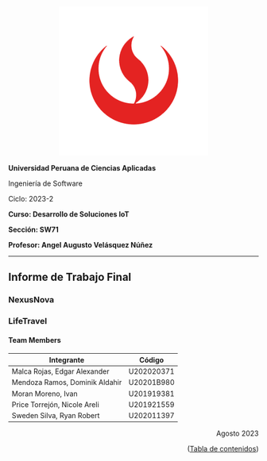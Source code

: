 <div align="center">
  <img src="https://github.com/NexusNova-IOT/upc-pre-202302-si572-SW71-nexusnova-report/blob/main/Resources/images/UPC.png" alt="UPC">
</div>

**Universidad Peruana de Ciencias Aplicadas**

Ingeniería de Software

Ciclo: 2023-2

**Curso: Desarrollo de Soluciones IoT**

**Sección: SW71**

**Profesor: Angel Augusto Velásquez Núñez**

----
## Informe de Trabajo Final
### NexusNova

### LifeTravel
#### Team Members 
| Integrante                  | Código         |
|---------------------------------|----------------|
| Malca Rojas, Edgar Alexander    | U202020371     |
| Mendoza Ramos, Dominik Aldahir  | U20201B980     |
| Moran Moreno, Ivan              | U201919381     |
| Price Torrejón, Nicole Areli     | U201921559     |
| Sweden Silva, Ryan Robert        | U202011397     |


<div align="right">Agosto 2023</div>
<p align="right">(<a href="https://github.com/NexusNova-IOT/upc-pre-202302-si572-SW71-nexusnova-report/blob/main/Tabla_de_Contenidos.md">Tabla de contenidos</a>)</p>